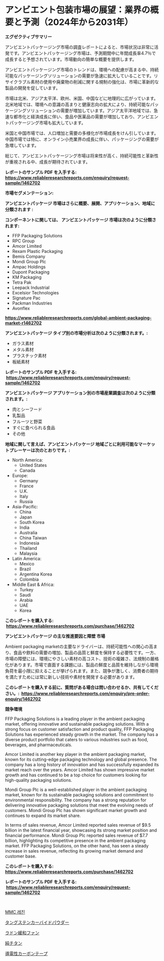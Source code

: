 <p><h1>アンビエント包装市場の展望：業界の概要と予測（2024年から2031年）</h1></p><p><strong>エグゼクティブサマリー</strong></p>
<p><p>アンビエントパッケージング市場の調査レポートによると、市場状況は非常に活発です。アンビエントパッケージング市場は、予測期間中に年間成長率4.7％で成長すると予想されています。市場動向の簡単な概要を提供します。</p><p>アンビエントパッケージング市場のトレンドは、環境への配慮が高まる中、持続可能なパッケージングソリューションの需要が急速に拡大していることです。リサイクラブル素材の使用や廃棄物の削減に関する規制の強化は、市場に革新的な製品の開発を促しています。</p><p>市場は北米、アジア太平洋、欧州、米国、中国などに地理的に広がっています。北米地域では、環境への意識の高まりと健康志向の拡大により、持続可能なパッケージングソリューションの需要が増加しています。アジア太平洋地域では、急速な都市化と経済成長に伴い、食品や医薬品の需要が増加しており、アンビエントパッケージング市場も拡大しています。</p><p>米国と中国市場では、人口増加と需要の多様化が市場成長をけん引しています。中国市場では特に、オンライン小売業界の成長に伴い、パッケージングの需要が急増しています。</p><p>総じて、アンビエントパッケージング市場は将来性が高く、持続可能性と革新性が重視される中、成長が期待されています。</p></p>
<p><strong>レポートのサンプル PDF を入手する: <a href="https://www.reliableresearchreports.com/enquiry/request-sample/1462702">https://www.reliableresearchreports.com/enquiry/request-sample/1462702</a></strong></p>
<p><strong>市場セグメンテーション:</strong></p>
<p><strong> アンビエントパッケージ 市場はさらに概要、展開、アプリケーション、地域に分類されます :</strong></p>
<p><strong>コンポーネントに関しては、 アンビエントパッケージ 市場は次のように分類されます: &nbsp;</strong></p>
<p><ul><li>FFP Packaging Solutions</li><li>RPC Group</li><li>Amcor Limited</li><li>Rexam Plastic Packaging</li><li>Bemis Company</li><li>Mondi Group Plc</li><li>Ampac Holdings</li><li>Dupont Packaging</li><li>KM Packaging</li><li>Tetra Pak</li><li>Leepack Industrial</li><li>Excelsior Technologies</li><li>Signature Pac</li><li>Packman Industries</li><li>Avonflex</li></ul></p>
<p><strong><a href="https://www.reliableresearchreports.com/global-ambient-packaging-market-r1462702">https://www.reliableresearchreports.com/global-ambient-packaging-market-r1462702</a></strong></p>
<p><strong> アンビエントパッケージ タイプ別の市場分析は次のように分類されます。:</strong></p>
<p><ul><li>ガラス素材</li><li>メタル素材</li><li>プラスチック素材</li><li>板紙素材</li></ul></p>
<p><strong>レポートのサンプル PDF を入手する: &nbsp;<a href="https://www.reliableresearchreports.com/enquiry/request-sample/1462702">https://www.reliableresearchreports.com/enquiry/request-sample/1462702</a></strong></p>
<p><strong> アンビエントパッケージ アプリケーション別の市場産業調査は次のように分類されます。:</strong></p>
<p><ul><li>肉とシーフード</li><li>乳製品</li><li>フルーツと野菜</li><li>すぐに食べられる食品</li><li>その他</li></ul></p>
<p><strong>地域に関して言えば、アンビエントパッケージ 地域ごとに利用可能なマーケットプレーヤーは次のとおりです。:</strong></p>
<p><ul>
    <li>
        North America:
        <ul>
            <li>United States</li>
            <li>Canada</li>
        </ul>
    </li>
    <li>
        Europe:
        <ul>
            <li>Germany</li>
            <li>France</li>
            <li>U.K.</li>
            <li>Italy</li>
            <li>Russia</li>
        </ul>
    </li>
    <li>
        Asia-Pacific:
        <ul>
            <li>China</li>
            <li>Japan</li>
            <li>South Korea</li>
            <li>India</li>
            <li>Australia</li>
            <li>China Taiwan</li>
            <li>Indonesia</li>
            <li>Thailand</li>
            <li>Malaysia</li>
        </ul>
    </li>
    <li>
        Latin America:
        <ul>
            <li>Mexico</li>
            <li>Brazil</li>
            <li>Argentina Korea</li>
            <li>Colombia</li>
        </ul>
    </li>
    <li>
        Middle East & Africa:
        <ul>
            <li>Turkey</li>
            <li>Saudi</li>
            <li>Arabia</li>
            <li>UAE</li>
            <li>Korea</li>
        </ul>
    </li>
    </ul></p>
<p><strong>このレポートを購入する: &nbsp;<a href="https://www.reliableresearchreports.com/purchase/1462702">https://www.reliableresearchreports.com/purchase/1462702</a></strong></p>
<p><strong>アンビエントパッケージ の主な推進要因と障壁 市場</strong></p>
<p><p>Ambient packaging marketの主要なドライバーは、持続可能性への関心の高まり、食品や飲料の需要の増加、製品の品質と鮮度を保持する必要性です。一方、市場の障壁には、環境にやさしい素材の高コスト、技術の複雑さ、法規制の厳格化があります。市場で直面する課題には、製品の鮮度と品質を維持しながら環境負荷を最小限に抑えることが挙げられます。また、競争が激しく、消費者の期待を満たすためには常に新しい技術や素材を開発する必要があります。</p></p>
<p><strong>このレポートを購入する前に、質問がある場合は問い合わせるか、共有してください。:&nbsp; <a href="https://www.reliableresearchreports.com/enquiry/pre-order-enquiry/1462702">https://www.reliableresearchreports.com/enquiry/pre-order-enquiry/1462702</a></strong></p>
<p><strong>競争環境</strong></p>
<p><p>FFP Packaging Solutions is a leading player in the ambient packaging market, offering innovative and sustainable packaging solutions. With a strong focus on customer satisfaction and product quality, FFP Packaging Solutions has experienced steady growth in the market. The company has a diverse product portfolio that caters to various industries such as food, beverages, and pharmaceuticals.</p><p>Amcor Limited is another key player in the ambient packaging market, known for its cutting-edge packaging technology and global presence. The company has a long history of innovation and has successfully expanded its market reach over the years. Amcor Limited has shown impressive market growth and has continued to be a top choice for customers looking for high-quality packaging solutions.</p><p>Mondi Group Plc is a well-established player in the ambient packaging market, known for its sustainable packaging solutions and commitment to environmental responsibility. The company has a strong reputation for delivering innovative packaging solutions that meet the evolving needs of customers. Mondi Group Plc has shown significant market growth and continues to expand its market share.</p><p>In terms of sales revenue, Amcor Limited reported sales revenue of $9.5 billion in the latest financial year, showcasing its strong market position and financial performance. Mondi Group Plc reported sales revenue of $7.7 billion, highlighting its competitive presence in the ambient packaging market. FFP Packaging Solutions, on the other hand, has seen a steady increase in sales revenue, reflecting its growing market demand and customer base.</p></p>
<p><strong>このレポートを購入する: &nbsp; <a href="https://www.reliableresearchreports.com/purchase/1462702">https://www.reliableresearchreports.com/purchase/1462702</a></strong></p>
<p><strong>レポートのサンプル PDF を入手する: &nbsp;<a href="https://www.reliableresearchreports.com/enquiry/request-sample/1462702">https://www.reliableresearchreports.com/enquiry/request-sample/1462702</a></strong><strong></strong></p>
<p>&nbsp;</p>
<p><p><a href="https://medium.com/@jerrodhilll68/mmc-resin-%EC%8B%9C%EC%9E%A5-%EB%B3%B4%EA%B3%A0%EC%84%9C%EB%8A%94-%EC%9D%B4-%EC%8B%9C%EC%9E%A5%EC%9D%98-%EC%B5%9C%EC%8B%A0-%EB%8F%99%ED%96%A5-%EB%B0%8F-%EC%84%B1%EC%9E%A5-%EA%B8%B0%ED%9A%8C%EB%A5%BC-%EB%B3%B4%EC%97%AC%EC%A4%8D%EB%8B%88%EB%8B%A4-9a314feabb5b">MMC 레진</a></p><p><a href="https://medium.com/@teridactyl90/%E3%82%BF%E3%83%B3%E3%82%B0%E3%82%B9%E3%83%86%E3%83%B3%E3%82%AB%E3%83%BC%E3%83%90%E3%82%A4%E3%83%89%E7%B2%89%E6%9C%AB%E5%B8%82%E5%A0%B4-%E5%B8%82%E5%A0%B4cagr-%E5%B8%82%E5%A0%B4%E3%83%88%E3%83%AC%E3%83%B3%E3%83%89-%E3%81%8A%E3%82%88%E3%81%B3%E6%88%90%E9%95%B7%E6%88%A6%E7%95%A5%E3%81%AB%E9%96%A2%E3%81%99%E3%82%8B%E3%82%A4%E3%83%B3%E3%82%B5%E3%82%A4%E3%83%88-7cd75688ae28">タングステンカーバイドパウダー</a></p><p><a href="https://github.com/pepo3k/Market-Research-Report-List-1/blob/main/102069130372.md">ラドン緩和ファン</a></p><p><a href="https://medium.com/@rodhoppe07/%E7%B4%94%E3%83%81%E3%82%BF%E3%83%B3%E5%B8%82%E5%A0%B4%E3%82%B7%E3%82%A7%E3%82%A2%E3%81%AE%E5%A4%89%E9%81%B7%E3%81%A8%E5%B8%82%E5%A0%B4%E6%88%90%E9%95%B7%E3%83%88%E3%83%AC%E3%83%B3%E3%83%892024%E5%B9%B4%E3%81%8B%E3%82%892031%E5%B9%B4%E3%81%BE%E3%81%A7-6f8ff169d5e0">純チタン</a></p><p><a href="https://github.com/nemesis2824/Market-Research-Report-List-1/blob/main/595585530373.md">導電性カーボンテープ</a></p></p>